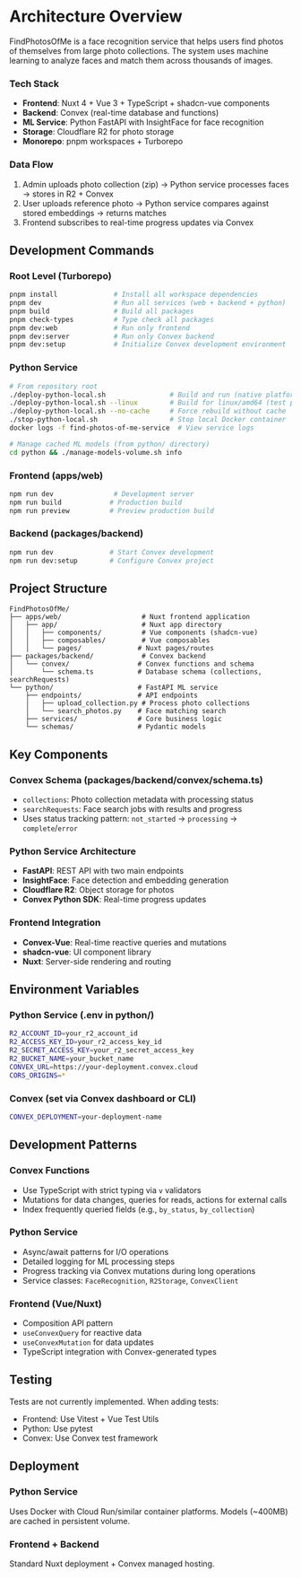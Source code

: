 # Architecture Overview

FindPhotosOfMe is a face recognition service that helps users find photos of themselves from large photo collections. The system uses machine learning to analyze faces and match them across thousands of images.

### Tech Stack

- **Frontend**: Nuxt 4 + Vue 3 + TypeScript + shadcn-vue components
- **Backend**: Convex (real-time database and functions)
- **ML Service**: Python FastAPI with InsightFace for face recognition
- **Storage**: Cloudflare R2 for photo storage
- **Monorepo**: pnpm workspaces + Turborepo

### Data Flow

1. Admin uploads photo collection (zip) → Python service processes faces → stores in R2 + Convex
2. User uploads reference photo → Python service compares against stored embeddings → returns matches
3. Frontend subscribes to real-time progress updates via Convex

## Development Commands

### Root Level (Turborepo)

```bash
pnpm install              # Install all workspace dependencies
pnpm dev                  # Run all services (web + backend + python)
pnpm build                # Build all packages
pnpm check-types          # Type check all packages
pnpm dev:web              # Run only frontend
pnpm dev:server           # Run only Convex backend
pnpm dev:setup            # Initialize Convex development environment
```

### Python Service

```bash
# From repository root
./deploy-python-local.sh                # Build and run (native platform, fast)
./deploy-python-local.sh --linux        # Build for linux/amd64 (test production build)
./deploy-python-local.sh --no-cache     # Force rebuild without cache
./stop-python-local.sh                  # Stop local Docker container
docker logs -f find-photos-of-me-service  # View service logs

# Manage cached ML models (from python/ directory)
cd python && ./manage-models-volume.sh info
```

### Frontend (apps/web)

```bash
npm run dev               # Development server
npm run build            # Production build
npm run preview          # Preview production build
```

### Backend (packages/backend)

```bash
npm run dev              # Start Convex development
npm run dev:setup        # Configure Convex project
```

## Project Structure

```
FindPhotosOfMe/
├── apps/web/                    # Nuxt frontend application
│   ├── app/                     # Nuxt app directory
│   │   ├── components/          # Vue components (shadcn-vue)
│   │   ├── composables/         # Vue composables
│   │   └── pages/              # Nuxt pages/routes
├── packages/backend/            # Convex backend
│   └── convex/                 # Convex functions and schema
│       └── schema.ts           # Database schema (collections, searchRequests)
└── python/                     # FastAPI ML service
    ├── endpoints/              # API endpoints
    │   ├── upload_collection.py # Process photo collections
    │   └── search_photos.py    # Face matching search
    ├── services/               # Core business logic
    └── schemas/                # Pydantic models
```

## Key Components

### Convex Schema (packages/backend/convex/schema.ts)

- `collections`: Photo collection metadata with processing status
- `searchRequests`: Face search jobs with results and progress
- Uses status tracking pattern: `not_started` → `processing` → `complete`/`error`

### Python Service Architecture

- **FastAPI**: REST API with two main endpoints
- **InsightFace**: Face detection and embedding generation
- **Cloudflare R2**: Object storage for photos
- **Convex Python SDK**: Real-time progress updates

### Frontend Integration

- **Convex-Vue**: Real-time reactive queries and mutations
- **shadcn-vue**: UI component library
- **Nuxt**: Server-side rendering and routing

## Environment Variables

### Python Service (.env in python/)

```bash
R2_ACCOUNT_ID=your_r2_account_id
R2_ACCESS_KEY_ID=your_r2_access_key_id
R2_SECRET_ACCESS_KEY=your_r2_secret_access_key
R2_BUCKET_NAME=your_bucket_name
CONVEX_URL=https://your-deployment.convex.cloud
CORS_ORIGINS=*
```

### Convex (set via Convex dashboard or CLI)

```bash
CONVEX_DEPLOYMENT=your-deployment-name
```

## Development Patterns

### Convex Functions

- Use TypeScript with strict typing via `v` validators
- Mutations for data changes, queries for reads, actions for external calls
- Index frequently queried fields (e.g., `by_status`, `by_collection`)

### Python Service

- Async/await patterns for I/O operations
- Detailed logging for ML processing steps
- Progress tracking via Convex mutations during long operations
- Service classes: `FaceRecognition`, `R2Storage`, `ConvexClient`

### Frontend (Vue/Nuxt)

- Composition API pattern
- `useConvexQuery` for reactive data
- `useConvexMutation` for data updates
- TypeScript integration with Convex-generated types

## Testing

Tests are not currently implemented. When adding tests:

- Frontend: Use Vitest + Vue Test Utils
- Python: Use pytest
- Convex: Use Convex test framework

## Deployment

### Python Service

Uses Docker with Cloud Run/similar container platforms. Models (~400MB) are cached in persistent volume.

### Frontend + Backend

Standard Nuxt deployment + Convex managed hosting.
